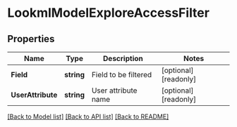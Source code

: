 # LookmlModelExploreAccessFilter

## Properties

Name | Type | Description | Notes
------------ | ------------- | ------------- | -------------
**Field** | **string** | Field to be filtered | [optional] [readonly] 
**UserAttribute** | **string** | User attribute name | [optional] [readonly] 

[[Back to Model list]](../README.md#documentation-for-models) [[Back to API list]](../README.md#documentation-for-api-endpoints) [[Back to README]](../README.md)


